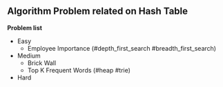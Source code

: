 ## Algorithm Problem related on Hash Table

**Problem list**
* Easy
	* Employee Importance (\#depth\_first\_search \#breadth\_first\_search)
* Medium
	* Brick Wall
	* Top K Frequent Words (\#heap \#trie)
* Hard